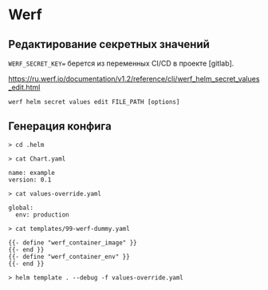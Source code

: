 # Werf

## Редактирование секретных значений

`WERF_SECRET_KEY=` берется из переменных CI/CD в проекте [gitlab].

https://ru.werf.io/documentation/v1.2/reference/cli/werf_helm_secret_values_edit.html

`werf helm secret values edit FILE_PATH [options]`

## Генерация конфига

```
> cd .helm

> cat Chart.yaml

name: example
version: 0.1

> cat values-override.yaml

global:  
  env: production

> cat templates/99-werf-dummy.yaml 

{{- define "werf_container_image" }}
{{- end }}
{{- define "werf_container_env" }}
{{- end }}

> helm template . --debug -f values-override.yaml